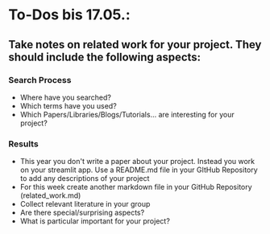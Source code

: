 # To-Dos bis 17.05.:
## Take notes on related work for your project. They should include the following aspects:
### Search Process
- Where have you searched?
- Which terms have you used?
- Which Papers/Libraries/Blogs/Tutorials... are interesting for your project?
### Results
- This year you don't write a paper about your project. Instead you work on your streamlit app. Use a README.md file in your GItHub Repository to add any descriptions of your project 
- For this week create another markdown file in your GitHub Repository (related_work.md) 
- Collect relevant literature in your group
- Are there special/surprising aspects?
- What is particular important for your project?
